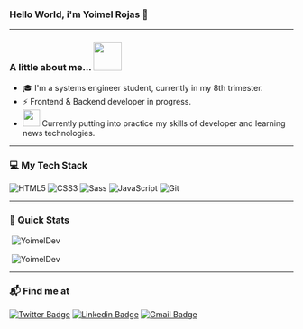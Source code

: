 ### Hello World, i'm Yoimel Rojas 👋

---

### A little about me... <img src="https://media.giphy.com/media/VgCDAzcKvsR6OM0uWg/giphy.gif" width="50">

- 🎓 I'm a systems engineer student, currently in my 8th trimester.
- ⚡️ Frontend & Backend developer in progress.
- <img src="https://media.giphy.com/media/WUlplcMpOCEmTGBtBW/giphy.gif" width="30"> Currently putting into practice my skills of developer and learning news technologies.

---

### :computer: My Tech Stack

![HTML5](https://img.shields.io/badge/-HTML5-%23E44D27?style=flat-square&logo=html5&logoColor=ffffff) ![CSS3](https://img.shields.io/badge/-CSS3-%231572B6?style=flat-square&logo=css3) ![Sass](https://img.shields.io/badge/-Sass-%23CC6699?style=flat-square&logo=sass&logoColor=ffffff) ![JavaScript](https://img.shields.io/badge/-JavaScript-%23F7DF1C?style=flat-square&logo=javascript&logoColor=000000&labelColor=%23F7DF1C&color=%23FFCE5A) ![Git](https://img.shields.io/badge/-Git-%23F05032?style=flat-square&logo=git&logoColor=%23ffffff)

---

### 🚀 Quick Stats

<p>&nbsp;<img align="center" src="https://github-readme-stats-yoimeldev.vercel.app//api/top-langs/?username=YoimelDev&layout=compact&theme=tokyonight" alt="YoimelDev" /></p>

<p>&nbsp;<img align="center" src="https://github-readme-stats.vercel.app/api?username=YoimelDev&show_icons=true&theme=tokyonight" alt="YoimelDev" /></p>

---

### 📬 Find me at

[![Twitter Badge](https://img.shields.io/badge/Twitter-blue?style=flat-square&logo=twitter&logoColor=white&link=:https://twitter.com/yoimeldev)](https://twitter.com/yoimeldev) [![Linkedin Badge](https://img.shields.io/badge/-LinkedIn-blue?style=flat-square&logo=Linkedin&logoColor=white&link=https://www.linkedin.com/in/yoimeldev/)](https://www.linkedin.com/in/yoimeldev/) [![Gmail Badge](https://img.shields.io/badge/-yoimeldev@gmail.com-c14438?style=flat-square&logo=Gmail&logoColor=white&link=yoimeldev@gmail.com)](yoimeldev@gmail.com)
